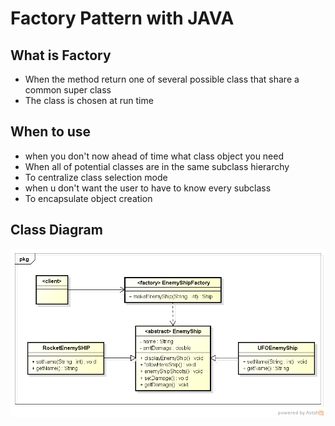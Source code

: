 Factory Pattern with JAVA
========

What is Factory
----
* When the method return one of several possible class that share a common super class
* The class is chosen at run time

When to use
----
* when you don't now ahead of time what class object you need 
* When all of potential classes are in the same subclass hierarchy
* To centralize class selection mode
* when u don't want the user to have to know every subclass
* To encapsulate object creation


Class Diagram
----
![](https://github.com/ricardomachadosb/Factory-Pattern/blob/master/img/CLASS_DIAGRAM.png)



